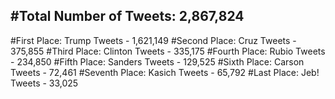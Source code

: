 #Total Number of Tweets: 2,867,824 
---
#First Place: Trump Tweets - 1,621,149
#Second Place: Cruz Tweets - 375,855
#Third Place: Clinton Tweets - 335,175
#Fourth Place: Rubio Tweets - 234,850
#Fifth Place: Sanders Tweets - 129,525
#Sixth Place: Carson Tweets - 72,461
#Seventh Place: Kasich Tweets - 65,792
#Last Place: Jeb! Tweets - 33,025
